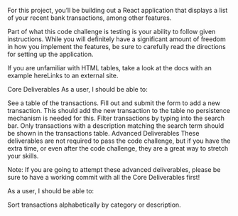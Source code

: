 For this project, you’ll be building out a React application that displays a list of your recent bank transactions, among other features.

Part of what this code challenge is testing is your ability to follow given instructions. While you will definitely have a significant amount of freedom in how you implement the features, be sure to carefully read the directions for setting up the application.

If you are unfamiliar with HTML tables, take a look at the docs with an example hereLinks to an external site.

Core Deliverables
As a user, I should be able to:

See a table of the transactions.
Fill out and submit the form to add a new transaction. This should add the new transaction to the table no persistence mechanism is needed for this.
Filter transactions by typing into the search bar. Only transactions with a description matching the search term should be shown in the transactions table.
Advanced Deliverables
These deliverables are not required to pass the code challenge, but if you have the extra time, or even after the code challenge, they are a great way to stretch your skills.

Note: If you are going to attempt these advanced deliverables, please be sure to have a working commit with all the Core Deliverables first!

As a user, I should be able to:

Sort transactions alphabetically by category or description.